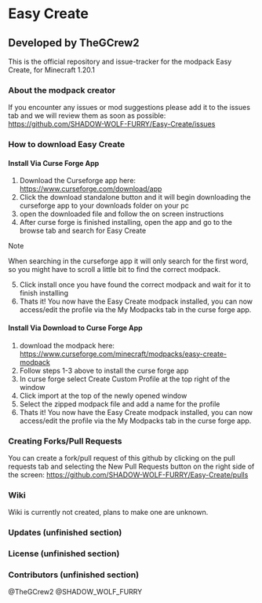 # Easy Create
## Developed by TheGCrew2

This is the official repository and issue-tracker for the modpack Easy Create, for Minecraft 1.20.1

### About the modpack creator



If you encounter any issues or mod suggestions please add it to the issues tab and we will review them as soon as possible: https://github.com/SHADOW-WOLF-FURRY/Easy-Create/issues

### How to download Easy Create

#### Install Via Curse Forge App
1. Download the Curseforge app here: https://www.curseforge.com/download/app
2. Click the download standalone button and it will begin downloading the curseforge app to your downloads folder on your pc
3. open the downloaded file and follow the on screen instructions
4. After curse forge is finished installing, open the app and go to the browse tab and search for Easy Create
> [!NOTE]
> When searching in the curseforge app it will only search for the first word, so you might have to scroll a little bit to find the correct modpack.
5. Click install once you have found the correct modpack and wait for it to finish installing
6. Thats it! You now have the Easy Create modpack installed, you can now access/edit the profile via the My Modpacks tab in the curse forge app.

#### Install Via Download to Curse Forge App
1. download the modpack here: https://www.curseforge.com/minecraft/modpacks/easy-create-modpack
2. Follow steps 1-3 above to install the curse forge app
3. In curse forge select Create Custom Profile at the top right of the window
4. Click import at the top of the newly opened window
5. Select the zipped modpack file and add a name for the profile
6. Thats it! You now have the Easy Create modpack installed, you can now access/edit the profile via the My Modpacks tab in the curse forge app.

### Creating Forks/Pull Requests

You can create a fork/pull request of this github by clicking on the pull requests tab and selecting the New Pull Requests button on the right side of the screen: https://github.com/SHADOW-WOLF-FURRY/Easy-Create/pulls

### Wiki

Wiki is currently not created, plans to make one are unknown.

### Updates (unfinished section)

<!-- Link updates to this section later -->

### License (unfinished section)

<!-- Add license to section later -->

### Contributors (unfinished section)

@TheGCrew2
@SHADOW_WOLF_FURRY

<!-- Fix this section later -->
